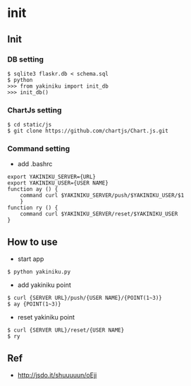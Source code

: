# init

## Init

### DB setting

~~~
$ sqlite3 flaskr.db < schema.sql
$ python
>>> from yakiniku import init_db
>>> init_db()
~~~

### ChartJs setting

~~~
$ cd static/js
$ git clone https://github.com/chartjs/Chart.js.git
~~~

### Command setting

- add .bashrc

~~~
export YAKINIKU_SERVER={URL}
export YAKINIKU_USER={USER NAME}
function ay () {
    command curl $YAKINIKU_SERVER/push/$YAKINIKU_USER/$1
    }
function ry () {
    command curl $YAKINIKU_SERVER/reset/$YAKINIKU_USER
}
~~~

## How to use

- start app

~~~
$ python yakiniku.py
~~~

- add yakiniku point

~~~
$ curl {SERVER URL}/push/{USER NAME}/{POINT(1~3)}
$ ay {POINT(1~3)}
~~~

- reset yakiniku point

~~~
$ curl {SERVER URL}/reset/{USER NAME}
$ ry
~~~

## Ref

- http://jsdo.it/shuuuuun/oEji
